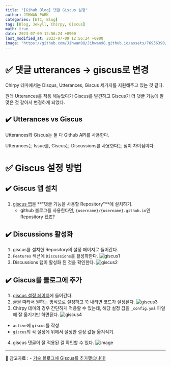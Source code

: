 ```yaml
---
title: "[Gihub Blog] 댓글 Giscus 설정"
author: JIHWAN PARK
categories: [ETC, Blog]
tag: [Blog, Jekyll, Chirpy, Giscus]
math: true
date: 2023-07-09 12:56:24 +0900
last_modified_at: 2023-07-09 12:56:24 +0900
image: "https://github.com/Jihwan98/Jihwan98.github.io/assets/76936390/70b4563f-f6ea-4419-a9d5-fd6236bd8402"
---
```


# ✅ 댓글 utterances $\rightarrow$ giscus로 변경

Chirpy 테마에서는 Disqus, Utterances, Giscus 세가지를 지원해주고 있는 것 같다. 

원래 Utterances를 적용 해놓았다가 Giscus를 발견하고 Giscus가 더 댓글 기능에 알맞은 것 같아서 변경하게 되었다.

## ✔️ Utterances vs Giscus

Utterances와 Giscus는 둘 다 Github API를 사용한다.

Utterances는 Issue를, Giscus는 Discussions를 사용한다는 점이 차이점이다.

# ✅ Giscus 설정 방법

## ✔️ Giscus 앱 설치

1. [giscus 앱](https://github.com/apps/giscus)을 **"댓글 기능을 사용할 Repository"**에 설치하기.
    - github 블로그를 사용한다면, `{username}/{username}.github.io`인 Repository 겠죠?

## ✔️ Discussions 활성화

1. giscus를 설치한 Repository의 설정 페이지로 들어간다.
2. `Features` 섹션에 `Discussions`를 활성화한다.
![giscus1](https://github.com/Jihwan98/Jihwan98.github.io/assets/76936390/38b47bea-17ee-4790-8d5a-248926f341af)
3. Discussions 탭이 활성화 된 것을 확인한다.
![giscus2](https://github.com/Jihwan98/Jihwan98.github.io/assets/76936390/b592438b-b7e4-4579-9223-4472f1c43d8a)


## ✔️ Giscus를 블로그에 추가

1. [giscus 설정 페이지](https://giscus.app/ko)에 들어간다.
2. 글을 따라서 원하는 방식으로 설정하고 쭉 내리면 코드가 설정된다.
![giscus3](https://github.com/Jihwan98/Jihwan98.github.io/assets/76936390/f5fdd05c-ebf4-40eb-92e5-5635ca65d18a)
3. Chirpy 테마의 경우 간단하게 적용할 수 있는데, 해당 설정 값을 `_config.yml` 파일에 잘 옮기기만 하면된다.
![giscus4](https://github.com/Jihwan98/Jihwan98.github.io/assets/76936390/7100f04e-4311-4ec3-a315-2b2189de67ba)
- `active`에 `giscus`를 작성
- `giscus`의 각 설정에 위에서 설정한 설정 값들 옮겨적기.
4. giscus 댓글이 잘 적용된 걸 확인할 수 있다.
![image](https://github.com/Jihwan98/Jihwan98.github.io/assets/76936390/865b0820-97a1-4351-8544-5ec6b1c8d116)

---

📜 참고자료
: - [기술 블로그에 Giscus를 추가했습니다!](https://www.univdev.page/posts/add-giscus/)